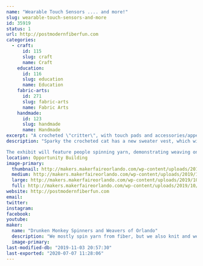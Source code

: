 ```yaml
---
name: "Wearable Touch Sensors .... and more!"
slug: wearable-touch-sensors-and-more
id: 35919
status: 1
url: http://postmodernfiberfun.com
categories:
  - craft:
      id: 115
      slug: craft
      name: Craft
    education:
      id: 116
      slug: education
      name: Education
    fabric-arts:
      id: 271
      slug: fabric-arts
      name: Fabric Arts
    handmade:
      id: 123
      slug: handmade
      name: Handmade
excerpt: "A crocheted \"critter\", with touch pads and accessories/appendages of handspun conductive yarn to touch and interact with, plus handwoven fabric with touch sensors.  Demo of spinning and weaving yarn.  Free take-away activity."
description: "Sparky the crocheted cat has a new sweater vest, which will have an Adafruit Circuit Playground Express on its \"chest\" (think Iron Man).  The CPE has build in LEDs, sound, etc. which will be activated by touching various conductive areas/appendages.  Conductive fiber spun and plyed with orange wool yarn will be used to make touch pads and a hat/appendage.  Small handwoven fabric pieces also have touch sensors woven in, with either conductive thread or handspun conductive yarn for the sensor area.  The Cat Cube has a conductive ear on the cat face, and conductive crocheted blocks on each side, again using an Adafruit Circuit Playground Express.

The exhibit will feature people spinning yarn, demonstrating weaving on different types of looms, and a free take-away (or do it now) weaving activity."
location: Opportunity Building
image-primary:
  thumbnail: http://makers.makerfaireorlando.com/wp-content/uploads/2019/10/sparky-poses-with-circuit-playground-express-small-150x150.jpg
  medium: http://makers.makerfaireorlando.com/wp-content/uploads/2019/10/sparky-poses-with-circuit-playground-express-small-117x300.jpg
  large: http://makers.makerfaireorlando.com/wp-content/uploads/2019/10/sparky-poses-with-circuit-playground-express-small.jpg
  full: http://makers.makerfaireorlando.com/wp-content/uploads/2019/10/sparky-poses-with-circuit-playground-express-small.jpg
website: http://postmodernfiberfun.com
email: 
twitter: 
instagram: 
facebook: 
youtube: 
maker:
  name: "Drunken Monkey Spinners and Weavers of Orlando"
  description: "We mostly spin yarn from fiber, but we also knit and weave.  We include new tools (EL wire, Arduino, Raspberry Pi, particle photon, RFID tags, sensors, LEDs, etc.) with traditional techniques to make e-textiles.  "
  image-primary: 
last-modified-db: "2019-11-03 20:57:30"
last-exported: "2020-07-07 11:28:06"
---
```

